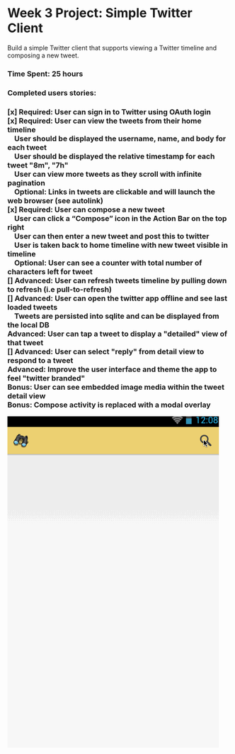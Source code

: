 <h1> Week 3 Project: Simple Twitter Client</h1>

Build a simple Twitter client that supports viewing a Twitter timeline and composing a new tweet.

<h3>Time Spent: 25 hours </h3>

<h3>Completed users stories:<h3>

[x] Required: User can sign in to Twitter using OAuth login<br>
[x] Required: User can view the tweets from their home timeline<br>
&nbsp;&nbsp;&nbsp;&nbsp;User should be displayed the username, name, and body for each tweet<br>
&nbsp;&nbsp;&nbsp;&nbsp;User should be displayed the relative timestamp for each tweet "8m", "7h"<br>
&nbsp;&nbsp;&nbsp;&nbsp;User can view more tweets as they scroll with infinite pagination<br>
&nbsp;&nbsp;&nbsp;&nbsp;Optional: Links in tweets are clickable and will launch the web browser (see autolink)<br>
[x] Required: User can compose a new tweet<br>
&nbsp;&nbsp;&nbsp;&nbsp;User can click a “Compose” icon in the Action Bar on the top right<br>
&nbsp;&nbsp;&nbsp;&nbsp;User can then enter a new tweet and post this to twitter<br>
&nbsp;&nbsp;&nbsp;&nbsp;User is taken back to home timeline with new tweet visible in timeline<br>
&nbsp;&nbsp;&nbsp;&nbsp;Optional: User can see a counter with total number of characters left for tweet<br>
[] Advanced: User can refresh tweets timeline by pulling down to refresh (i.e pull-to-refresh)<br>
[] Advanced: User can open the twitter app offline and see last loaded tweets<br>
&nbsp;&nbsp;&nbsp;&nbsp;Tweets are persisted into sqlite and can be displayed from the local DB<br>
Advanced: User can tap a tweet to display a "detailed" view of that tweet<br>
[] Advanced: User can select "reply" from detail view to respond to a tweet<br>
Advanced: Improve the user interface and theme the app to feel "twitter branded"<br>
Bonus: User can see embedded image media within the tweet detail view<br>
Bonus: Compose activity is replaced with a modal overlay<br>

![Alt text](https://github.com/cassiomo/MyImageSearcher/blob/master/imagesearch.gif "imagesearch.gif")

